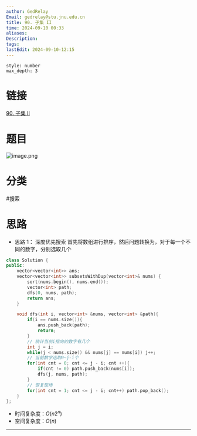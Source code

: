 ```yaml
---
author: GedRelay
Email: gedrelay@stu.jnu.edu.cn
title: 90. 子集 II
time: 2024-09-10 00:33
aliases: 
Description: 
tags: 
lastEdit: 2024-09-10-12:15
---
```


```toc
style: number
max_depth: 3
```

# 链接
[90. 子集 II](https://leetcode.cn/problems/subsets-ii/) 

# 题目
![image.png](https://ged-pic-bed.oss-cn-guangzhou.aliyuncs.com/img/202409100033127.png)


# 分类
#搜索

# 思路
- 思路 1：
深度优先搜索
首先将数组进行排序，然后问题转换为，对于每一个不同的数字，分别选取几个

```cpp
class Solution {
public:
    vector<vector<int>> ans;
    vector<vector<int>> subsetsWithDup(vector<int>& nums) {
        sort(nums.begin(), nums.end());
        vector<int> path;
        dfs(0, nums, path);
        return ans;
    }

    void dfs(int i, vector<int> &nums, vector<int> &path){
        if(i == nums.size()){
            ans.push_back(path);
            return;
        }
        // 统计当前i指向的数字有几个
        int j = i;
        while(j < nums.size() && nums[j] == nums[i]) j++;
        // 当前数字选取0~j-i个
        for(int cnt = 0; cnt <= j - i; cnt ++){
            if(cnt != 0) path.push_back(nums[i]);
            dfs(j, nums, path);
        }
        // 恢复现场
        for(int cnt = 1; cnt <= j - i; cnt++) path.pop_back();
    }
};
```


- 时间复杂度：${O\left( n2^{n}  \right)  }$ 
- 空间复杂度：${O\left( n \right)  }$ 


---

